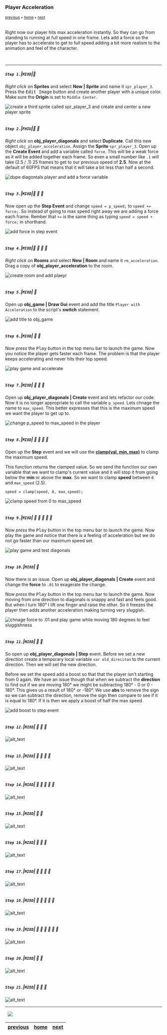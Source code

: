 <img src="https://via.placeholder.com/1000x4/45D7CA/45D7CA" alt="drawing" height="4px"/>

### Player Acceleration

<sub>[previous](../diagonal-8dir/README.md#user-content-diagonals-with-8-directions) • [home](../README.md#user-content-gms2-move-in-8-directions) • [next](../)</sub>

<img src="https://via.placeholder.com/1000x4/45D7CA/45D7CA" alt="drawing" height="4px"/>

Right now our player hits max acceleration instantly.  So they can go from standing to running at full speed in one frame.  Lets add a force so the player has to accelerate to get to full speed adding a bit more realism to the animation and feel of the character.

<br>

---


##### `Step 1.`\|`MI8D`|:small_blue_diamond:

*Right click* on **Sprites** and select **New | Sprite** and name it `spr_player_3`. Press the <kbd>Edit Image</kbd> button and create another player with a unique color.  Make sure the **Origin** is set to `Middle Center`.

![create a third sprite called spr_player_3 and create and center a new player sprite](images/thirdSprite.png)

<img src="https://via.placeholder.com/500x2/45D7CA/45D7CA" alt="drawing" height="2px" alt = ""/>

##### `Step 2.`\|`FHIU`|:small_blue_diamond: :small_blue_diamond: 

*Right click* on **obj_player_diagonals** and select **Duplicate**.  Call this new object `obj_player_acceleration`. Assign the **Sprite** `spr_player_3`.  Open up the **Create Event** and add a variable called `force`. This will be a weak force as it will be added together each frame.  So even a small number like `.1` will take (2.5 / .1) 25 frames to get to our previous speed of **2.5**.  Now at the default of 60FPS that means that it will take a bit less than half a second.

![dupe diagontals player and add a force variable](images/objPlayerAccelerationCreate.png)

<img src="https://via.placeholder.com/500x2/45D7CA/45D7CA" alt="drawing" height="2px" alt = ""/>

##### `Step 3.`\|`MI8D`|:small_blue_diamond: :small_blue_diamond: :small_blue_diamond:

Now open up the **Step Event** and change `speed = p_speed;` to `speed += force;`.  So instead of going to max speed right away we are adding a force each frame.  Rember that `+=` is the same thing as typing `speed = speed + force;` in shorthand.

![add force in step event](images/addForce.png)

<img src="https://via.placeholder.com/500x2/45D7CA/45D7CA" alt="drawing" height="2px" alt = ""/>

##### `Step 4.`\|`MI8D`|:small_blue_diamond: :small_blue_diamond: :small_blue_diamond: :small_blue_diamond:

*Right click* on **Rooms** and select **New | Room** and name it `rm_acceleration`. Drag a copy of **obj_player_acceleration** to the room.

![create room and add plaeyr](images/addPlayerToRoom.png)

<img src="https://via.placeholder.com/500x2/45D7CA/45D7CA" alt="drawing" height="2px" alt = ""/>

##### `Step 5.`\|`MI8D`| :small_orange_diamond:

Open up **obj_game | Draw Gui** event and add the title `Player with Acceleration` to the script's **switch** statement.

![add title to obj_game](images/openGameAddTitle.png)

<img src="https://via.placeholder.com/500x2/45D7CA/45D7CA" alt="drawing" height="2px" alt = ""/>

##### `Step 6.`\|`MI8D`| :small_orange_diamond: :small_blue_diamond:

Now *press* the <kbd>Play</kbd> button in the top menu bar to launch the game. Now you notice the player gets faster each frame.  The problem is that the player keeps accelerating and never hits their top speed.

![play game and accelerate](images/UnlimitedAcceleration.gif)

<img src="https://via.placeholder.com/500x2/45D7CA/45D7CA" alt="drawing" height="2px" alt = ""/>

##### `Step 7.`\|`MI8D`| :small_orange_diamond: :small_blue_diamond: :small_blue_diamond:

Open up **obj_player_diagonals | Create** event and lets refactor our code.  Now it is no longer appropriate to call the variable `p_speed`.  Lets chnage the name to `max_speed`.  This better expresses that this is the maximum speed we want the player to get up to. 

![change p_speed to max_speed in the player](images/renameVariable.png)

<img src="https://via.placeholder.com/500x2/45D7CA/45D7CA" alt="drawing" height="2px" alt = ""/>

##### `Step 8.`\|`MI8D`| :small_orange_diamond: :small_blue_diamond: :small_blue_diamond: :small_blue_diamond:

Open up the **Step** event and we will use the **[clamp(val, min, max)](https://manual.yoyogames.com/GameMaker_Language/GML_Reference/Maths_And_Numbers/Number_Functions/clamp.htm)** to clamp the maximum speed. 

This function returns the clamped value.  So we send the function our own variable that we want to clamp's current value and it will stop it from going below the **min** or above the **max**.  So we want to clamp **speed** between `0` and `max_speed` (2.5).

```
speed = clamp(speed, 0, max_speed);
``` 

![clamp speed from 0 to max_speed](images/clampSpeed.png)

<img src="https://via.placeholder.com/500x2/45D7CA/45D7CA" alt="drawing" height="2px" alt = ""/>

##### `Step 9.`\|`MI8D`| :small_orange_diamond: :small_blue_diamond: :small_blue_diamond: :small_blue_diamond: :small_blue_diamond:

Now *press* the <kbd>Play</kbd> button in the top menu bar to launch the game. Now play the game and notice that there is a feeling of acceleration but we do not go faster than our maximum speed set.

![play game and test diagonals](images/PlayerWithAccelerationClamped.gif)

<img src="https://via.placeholder.com/500x2/45D7CA/45D7CA" alt="drawing" height="2px" alt = ""/>

##### `Step 10.`\|`MI8D`| :large_blue_diamond:

Now there is an issue.  Open up **obj_player_diagonals | Create** event and change the **force** to `.01` to exagerate the change. 

Now *press* the <kbd>Play</kbd> button in the top menu bar to launch the game. Now moving from one direction to diagonals is snappy and fast and feels good.  But when I turn 180° I lift one finger and raise the other.  So it freezes the player then adds another acceleration making turning very sluggish.

![chnage force to .01 and play game while moving 180 degrees to feel sluggishness](images/180Issue.gif)

<img src="https://via.placeholder.com/500x2/45D7CA/45D7CA" alt="drawing" height="2px" alt = ""/>

##### `Step 11.`\|`MI8D`| :large_blue_diamond: :small_blue_diamond: 

So open up **obj_player_diagonals | Step** event. Before we set a new direction create a temporary local variable `var old_direciton` to the current direction.  Then we will set the new direction. 

Before we set the speed add a boost so that that the player isn't starting from 0 again. We have an issue though that when we subtract the **direction** to find out if we are moving 180° we might be subtracting 180° - 0 or 0 - 180°.  This gives us a result of 180° or -180°.  We use **abs** to remove the sign so we can subtract the direction, remove the sign then compare to see if it is equal to 180°.  If it is then we apply a boost of half the max speed.

![add boost to step event](images/oldDirectionCreate.png)

<img src="https://via.placeholder.com/500x2/45D7CA/45D7CA" alt="drawing" height="2px" alt = ""/>


##### `Step 12.`\|`MI8D`| :large_blue_diamond: :small_blue_diamond: :small_blue_diamond: 


![alt_text](images/.png)

<img src="https://via.placeholder.com/500x2/45D7CA/45D7CA" alt="drawing" height="2px" alt = ""/>

##### `Step 13.`\|`MI8D`| :large_blue_diamond: :small_blue_diamond: :small_blue_diamond:  :small_blue_diamond: 

![alt_text](images/.png)

<img src="https://via.placeholder.com/500x2/45D7CA/45D7CA" alt="drawing" height="2px" alt = ""/>

##### `Step 14.`\|`MI8D`| :large_blue_diamond: :small_blue_diamond: :small_blue_diamond: :small_blue_diamond:  :small_blue_diamond: 

![alt_text](images/.png)

<img src="https://via.placeholder.com/500x2/45D7CA/45D7CA" alt="drawing" height="2px" alt = ""/>

##### `Step 15.`\|`MI8D`| :large_blue_diamond: :small_orange_diamond: 

![alt_text](images/.png)

<img src="https://via.placeholder.com/500x2/45D7CA/45D7CA" alt="drawing" height="2px" alt = ""/>

##### `Step 16.`\|`MI8D`| :large_blue_diamond: :small_orange_diamond:   :small_blue_diamond: 

![alt_text](images/.png)

<img src="https://via.placeholder.com/500x2/45D7CA/45D7CA" alt="drawing" height="2px" alt = ""/>

##### `Step 17.`\|`MI8D`| :large_blue_diamond: :small_orange_diamond: :small_blue_diamond: :small_blue_diamond:

![alt_text](images/.png)

<img src="https://via.placeholder.com/500x2/45D7CA/45D7CA" alt="drawing" height="2px" alt = ""/>

##### `Step 18.`\|`MI8D`| :large_blue_diamond: :small_orange_diamond: :small_blue_diamond: :small_blue_diamond: :small_blue_diamond:

![alt_text](images/.png)

<img src="https://via.placeholder.com/500x2/45D7CA/45D7CA" alt="drawing" height="2px" alt = ""/>

##### `Step 19.`\|`MI8D`| :large_blue_diamond: :small_orange_diamond: :small_blue_diamond: :small_blue_diamond: :small_blue_diamond: :small_blue_diamond:

![alt_text](images/.png)

<img src="https://via.placeholder.com/500x2/45D7CA/45D7CA" alt="drawing" height="2px" alt = ""/>

##### `Step 20.`\|`MI8D`| :large_blue_diamond: :large_blue_diamond:

![alt_text](images/.png)

<img src="https://via.placeholder.com/500x2/45D7CA/45D7CA" alt="drawing" height="2px" alt = ""/>

##### `Step 21.`\|`MI8D`| :large_blue_diamond: :large_blue_diamond: :small_blue_diamond:

![alt_text](images/.png)

___


<img src="https://via.placeholder.com/1000x4/dba81a/dba81a" alt="drawing" height="4px" alt = ""/>

<img src="https://via.placeholder.com/1000x100/45D7CA/000000/?text=Next Up - Add Breaking Friction">

<img src="https://via.placeholder.com/1000x4/dba81a/dba81a" alt="drawing" height="4px" alt = ""/>

| [previous](../diagonal-8dir/README.md#user-content-diagonals-with-8-directions)| [home](../README.md#user-content-gms2-move-in-8-directions) | [next](../)|
|---|---|---|
